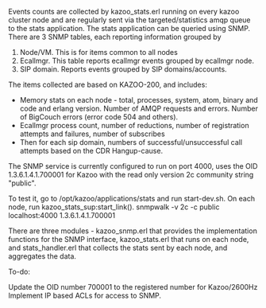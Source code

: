 
Events counts are collected by kazoo_stats.erl running on every kazoo
cluster node and are regularly sent via the targeted/statistics amqp queue to
the stats application. The stats application can be queried using SNMP.
There are 3 SNMP tables, each reporting information grouped by
1. Node/VM. This is for items common to all nodes
2. Ecallmgr. This table reports ecallmgr events grouped by ecallmgr node.
3. SIP domain. Reports events grouped by SIP domains/accounts.

The items collected are based on KAZOO-200, and includes:

* Memory stats on each node - total, processes, system, atom, binary and code
and erlang version. Number of AMQP requests and errors. Number of BigCouch
errors (error code 504 and others).
* Ecallmgr process count, number of reductions, number of registration
attempts and failures, number of subscribes
* Then for each sip domain, numbers of successful/unsuccessful call attempts
based on the CDR Hangup-cause.

The SNMP service is currently configured to run on port 4000, uses the
OID 1.3.6.1.4.1.700001 for Kazoo with the read only version 2c community string
"public".

To test it, go to /opt/kazoo/applications/stats and run start-dev.sh. On each
node, run kazoo_stats_sup:start_link().
snmpwalk -v 2c -c public localhost:4000 1.3.6.1.4.1.700001

There are three modules - kazoo_snmp.erl that provides the implementation
functions for the SNMP interface, kazoo_stats.erl that runs on each node,
and stats_handler.erl that collects the stats sent by each node, and
aggregates the data.


To-do:

Update the OID number 700001 to the registered number for Kazoo/2600Hz
Implement IP based ACLs for access to SNMP.
